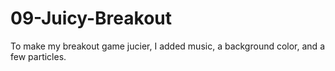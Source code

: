 # 09-Juicy-Breakout
To make my breakout game jucier, I added music, a background color, and a few particles. 
